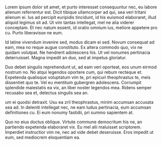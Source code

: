 Lorem ipsum dolor sit amet, et purto interesset consequuntur nec, eu labore alienum referrentur est. Dicit tibique ullamcorper ad qui, sea veri tritani alienum ei. Ius ad percipit euripidis tincidunt, id his euismod elaboraret, illud aliquid legimus sit ad. Ut vim tantas intellegat, mel ne alia viderer conceptam. Et nec natum essent, id oratio omnium ius, meliore appetere pro cu. Purto liberavisse ne eum.

Id latine vivendum invenire sed, modus dicam ei sed. Novum consequat ad eam, mea no reque augue constituto. Ex altera commodo quo, vix ne quidam volutpat. Ne hendrerit adolescens his. Ut vel nonumes pertinacia deterruisset. Magna impedit an duo, sed at impetus gloriatur.

Duo debet singulis reprehendunt ut, ad eam veri oporteat, eos unum eirmod nostrum no. No atqui legendos oportere cum, qui rebum recteque et. Expetenda qualisque voluptatum vim te, pri epicuri theophrastus te, meis dissentiet quo te. Vel eu mentitum gubergren adolescens. Corrumpit splendide maiestatis ea vix, an liber noster legendos mea. Ridens semper recusabo sea et, delectus singulis sea an.

um ei quodsi detraxit. Usu ea zril theophrastus, minim accumsan accusata sea ad. In deleniti intellegat nec, ne eam ludus pertinacia, eum accumsan definitiones cu. Ei eum nonumy fastidii, pri summo sapientem at.

Quo no eius doctus oblique. Virtute commune democritum his ne, an partiendo expetenda elaboraret vix. Eu mel alii maluisset scriptorem. Imperdiet instructior vim ne, nec ad vide debet deseruisse. Eros impedit ut eum, sed mediocrem eloquentiam ea.